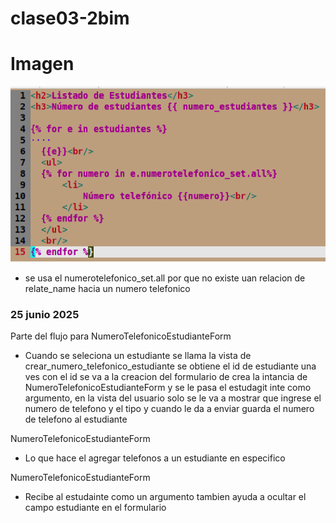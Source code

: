 # clase03-2bim

# Imagen
![alt text](imagenes/image.png)

* se usa el numerotelefonico_set.all por que no existe uan relacion de relate_name hacia un numero telefonico

### 25 junio 2025
Parte del flujo para NumeroTelefonicoEstudianteForm

* Cuando se seleciona un estudiante se llama la vista de crear_numero_telefonico_estudiante se obtiene el id de estudiante una ves con el id se va a la creacion del formulario de crea la intancia de NumeroTelefonicoEstudianteForm y se le pasa el estudagit inte como argumento, en la vista del usuario solo se le va a mostrar que ingrese el numero de telefono y el tipo y cuando le da a enviar guarda el numero de telefono al estudiante 

NumeroTelefonicoEstudianteForm
* Lo que hace el agregar telefonos a un estudiante en especifico


NumeroTelefonicoEstudianteForm

* Recibe al estudainte como un argumento tambien ayuda a ocultar el campo estudiante en el formulario